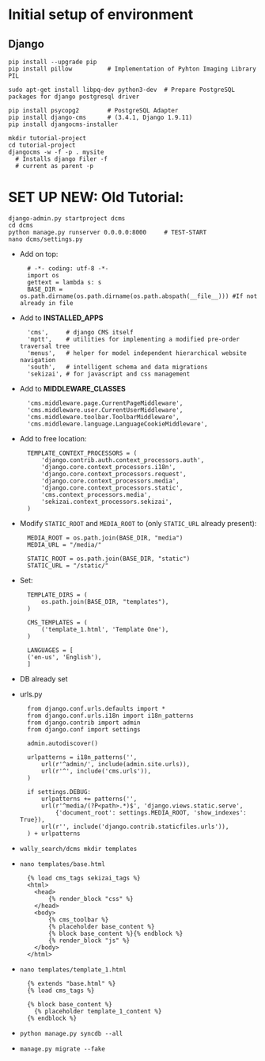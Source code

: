 # Initial setup of environment

## Django

    pip install --upgrade pip
    pip install pillow          # Implementation of Pyhton Imaging Library PIL
    
    sudo apt-get install libpq-dev python3-dev  # Prepare PostgreSQL packages for django postgresql driver
    
    pip install psycopg2        # PostgreSQL Adapter
    pip install django-cms      # (3.4.1, Django 1.9.11)
    pip install djangocms-installer
    
    mkdir tutorial-project
    cd tutorial-project
    djangocms -w -f -p . mysite
      # Installs django Filer -f
      # current as parent -p
  
  
  
# SET UP NEW: Old Tutorial:

    django-admin.py startproject dcms
    cd dcms
    python manage.py runserver 0.0.0.0:8000     # TEST-START
    nano dcms/settings.py

* Add on top:

        # -*- coding: utf-8 -*-
        import os
        gettext = lambda s: s
        BASE_DIR = os.path.dirname(os.path.dirname(os.path.abspath(__file__))) #If not already in file

* Add to **INSTALLED_APPS**
    
        'cms',     # django CMS itself
        'mptt',    # utilities for implementing a modified pre-order traversal tree
        'menus',   # helper for model independent hierarchical website navigation
        'south',   # intelligent schema and data migrations
        'sekizai', # for javascript and css management
    
* Add to **MIDDLEWARE_CLASSES**

        'cms.middleware.page.CurrentPageMiddleware',
        'cms.middleware.user.CurrentUserMiddleware',
        'cms.middleware.toolbar.ToolbarMiddleware',
        'cms.middleware.language.LanguageCookieMiddleware',
    
* Add to free location:

        TEMPLATE_CONTEXT_PROCESSORS = (
            'django.contrib.auth.context_processors.auth',
            'django.core.context_processors.i18n',
            'django.core.context_processors.request',
            'django.core.context_processors.media',
            'django.core.context_processors.static',
            'cms.context_processors.media',
            'sekizai.context_processors.sekizai',
        )
    
* Modify `STATIC_ROOT` and `MEDIA_ROOT` to (only `STATIC_URL` already present):

        MEDIA_ROOT = os.path.join(BASE_DIR, "media")
        MEDIA_URL = "/media/"

        STATIC_ROOT = os.path.join(BASE_DIR, "static")
        STATIC_URL = "/static/"
    
* Set:

        TEMPLATE_DIRS = (
            os.path.join(BASE_DIR, "templates"),
        )

        CMS_TEMPLATES = (
            ('template_1.html', 'Template One'),
        )

        LANGUAGES = [ 
        ('en-us', 'English'),
        ]
    
* DB already set
    
* urls.py

        from django.conf.urls.defaults import *
        from django.conf.urls.i18n import i18n_patterns
        from django.contrib import admin
        from django.conf import settings

        admin.autodiscover()

        urlpatterns = i18n_patterns('',
            url(r'^admin/', include(admin.site.urls)),
            url(r'^', include('cms.urls')),
        )

        if settings.DEBUG:
            urlpatterns += patterns('',
            url(r'^media/(?P<path>.*)$', 'django.views.static.serve',
                {'document_root': settings.MEDIA_ROOT, 'show_indexes': True}),
            url(r'', include('django.contrib.staticfiles.urls')),
        ) + urlpatterns

* `wally_search/dcms mkdir templates`
* `nano templates/base.html`

        {% load cms_tags sekizai_tags %}
        <html>
          <head>
              {% render_block "css" %}
          </head>
          <body>
              {% cms_toolbar %}
              {% placeholder base_content %}
              {% block base_content %}{% endblock %}
              {% render_block "js" %}
          </body>
        </html>
    
* `nano templates/template_1.html`

        {% extends "base.html" %}
        {% load cms_tags %}

        {% block base_content %}
          {% placeholder template_1_content %}
        {% endblock %}
    
* `python manage.py syncdb --all`
* `manage.py migrate --fake`